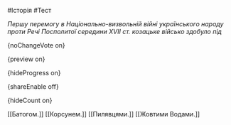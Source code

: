 #Історія #Тест

*Першу перемогу в Національно-визвольній війні українського народу проти Речі Посполитої середини XVII ст. козацьке військо здобуло під*

{noChangeVote on}

{preview on}

{hideProgress on}

{shareEnable off}

{hideCount on}

[[Батогом.]]
[[Корсунем.]]
[[Пилявцями.]]
[[Жовтими Водами.]]
